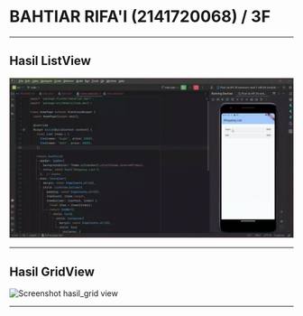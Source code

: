 # BAHTIAR RIFA'I (2141720068) / 3F

---

## Hasil ListView

![Screenshot hasil_list view](docs/praktikum.gif)

---

## Hasil GridView

![Screenshot hasil_grid view](docs/tugas.gif)

---